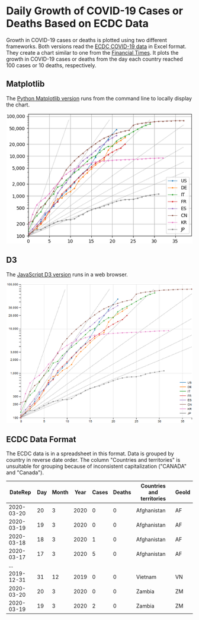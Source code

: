 Daily Growth of COVID-19 Cases or Deaths Based on ECDC Data
===========================================================

Growth in COVID-19 cases or deaths is plotted using two different frameworks.
Both versions read the [ECDC COVID-19
data](https://www.ecdc.europa.eu/en/publications-data/download-todays-data-geographic-distribution-covid-19-cases-worldwide)
in Excel format. They create a chart similar to one from the [Financial
Times](https://www.ft.com/graphics). It plots the growth in COVID-19 cases or
deaths from the day each country reached 100 cases or 10 deaths, respectively.


Matplotlib
----------

The [Python Matplotlib version](./matplotlib/) runs from the command line to
locally display the chart.

![Matplotlib](./matplotlib/matplotlib.png)


D3
--

The [JavaScript D3 version](./d3/) runs in a web browser.

![D3](./d3/d3.png)



ECDC Data Format
----------------

The ECDC data is in a spreadsheet in this format. Data is grouped by
country in reverse date order. The column "Countries and territories"
is unsuitable for grouping because of inconsistent capitalization
("CANADA" and "Canada").

| DateRep    | Day | Month | Year | Cases | Deaths | Countries and territories | GeoId |
|------------|-----|-------|------|-------|--------|---------------------------|-------|
| 2020-03-20 | 20  | 3     | 2020 | 0     | 0      | Afghanistan               | AF    |
| 2020-03-19 | 19  | 3     | 2020 | 0     | 0      | Afghanistan               | AF    |
| 2020-03-18 | 18  | 3     | 2020 | 1     | 0      | Afghanistan               | AF    |
| 2020-03-17 | 17  | 3     | 2020 | 5     | 0      | Afghanistan               | AF    |
| ...        |     |       |      |       |        |                           |       |
| 2019-12-31 | 31  | 12    | 2019 | 0     | 0      | Vietnam                   | VN    |
| 2020-03-20 | 20  | 3     | 2020 | 0     | 0      | Zambia                    | ZM    |
| 2020-03-19 | 19  | 3     | 2020 | 2     | 0      | Zambia                    | ZM    |
